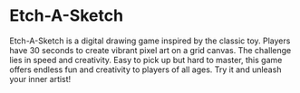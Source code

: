 # Etch-A-Sketch
Etch-A-Sketch is a digital drawing game inspired by the classic toy. Players have 30 seconds to create vibrant pixel art on a grid canvas. The challenge lies in speed and creativity. Easy to pick up but hard to master, this game offers endless fun and creativity to players of all ages. Try it and unleash your inner artist!
